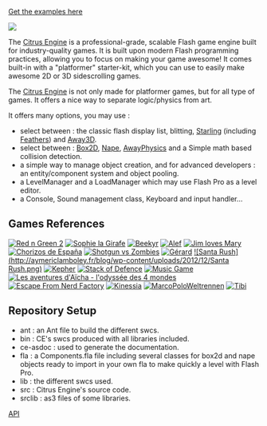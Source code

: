 [Get the examples here](https://github.com/alamboley/Citrus-Engine-Examples)

![](http://aymericlamboley.fr/blog/wp-content/uploads/2012/11/citrus-logo-2D.png)

The [Citrus Engine](http://citrusengine.com/) is a professional-grade, scalable Flash game engine built for industry-quality games. It is built upon modern Flash programming practices, allowing you to focus on making your game awesome! It comes built-in with a "platformer" starter-kit, which you can use to easily make awesome 2D or 3D sidescrolling games.

The [Citrus Engine](http://citrusengine.com/) is not only made for platformer games, but for all type of games. It offers a nice way to separate logic/physics from art.

It offers many options, you may use :
- select between : the classic flash display list, blitting, [Starling](http://gamua.com/starling/) (including [Feathers](http://feathersui.com/)) and [Away3D](http://away3d.com/).
- select between : [Box2D](http://www.box2d.org/manual.html), [Nape](http://napephys.com/), [AwayPhysics](https://github.com/away3d/awayphysics-core-fp11) and a Simple math based collision detection.
- a simple way to manage object creation, and for advanced developers : an entity/component system and object pooling.
- a LevelManager and a LoadManager which may use Flash Pro as a level editor.
- a Console, Sound management class, Keyboard and input handler...

Games References
----------------
[![Red n Green 2](http://aymericlamboley.fr/blog/wp-content/uploads/2013/05/red-green-2.png)](http://meowbeast.com/game/red-n-green-2/)
[![Sophie la Girafe](http://aymericlamboley.fr/blog/wp-content/uploads/2013/05/sophie-2.png)](https://itunes.apple.com/fr/app/sophie-la-girafe/id649739520?l=fr&ls=1&mt=8)
[![Beekyr](http://aymericlamboley.fr/blog/wp-content/uploads/2013/05/Beekyr.png)](https://play.google.com/store/apps/details?id=air.air.BeekyrAndroid)
[![Alef](http://aymericlamboley.fr/blog/wp-content/uploads/2013/04/Alef.png)](https://itunes.apple.com/us/app/alef/id632002337?ls=1&mt=8)
[![Jim loves Mary](http://aymericlamboley.fr/blog/wp-content/uploads/2013/04/jim-mary.png)](http://meowbeast.com/game/jim-loves-mary/)
[![Chorizos de España](http://aymericlamboley.fr/blog/wp-content/uploads/2013/03/Chorizos.png)](https://play.google.com/store/apps/details?id=air.com.ravalmatic.ChorizosDeEspana)
[![Shotgun vs Zombies](http://aymericlamboley.fr/blog/wp-content/uploads/2013/03/Shotgun-vs-Zombies.png)](http://armorgames.com/play/14737/shotgun-vs-zombies)
[![Gérard](http://aymericlamboley.fr/blog/wp-content/uploads/2013/02/gerard.png)](https://play.google.com/store/apps/details?id=air.com.studio3wg.gerard)
[![Santa Rush](http://aymericlamboley.fr/blog/wp-content/uploads/2012/12/Santa Rush.png)](https://play.google.com/store/apps/details?id=air.com.studio3wg.SantaRush)
[![Kepher](http://aymericlamboley.fr/blog/wp-content/uploads/2012/12/Kepher.png)](http://www.daarboven.net/kepher_comingsoon.html)
[![Stack of Defence](http://aymericlamboley.fr/blog/wp-content/uploads/2012/11/stackofdefence.png)](http://www.newgrounds.com/portal/view/606457)
[![Music Game](http://aymericlamboley.fr/blog/wp-content/uploads/2012/11/cynic.png)](http://cynicmusic.com/citrus/)
[![Les aventures d'Aïcha - l'odyssée des 4 mondes](http://aymericlamboley.fr/blog/wp-content/uploads/2012/11/Aicha.png)](https://www.facebook.com/aichaetvous/app_449473045088858)
[![Escape From Nerd Factory](http://aymericlamboley.fr/blog/wp-content/uploads/2012/09/escape-from-nerd-factory.jpg)](http://www.newgrounds.com/portal/view/598677)
[![Kinessia](http://aymericlamboley.fr/blog/wp-content/uploads/2012/08/Kinessia.jpg)](http://kinessia.aymericlamboley.fr/)
[![MarcoPoloWeltrennen](http://aymericlamboley.fr/blog/wp-content/uploads/2012/08/MarcoPoloWeltrennen.png)](http://www.marcopoloweltrennen.de/)
[![Tibi](http://aymericlamboley.fr/blog/wp-content/uploads/2012/09/Tibi.png)](http://hellorepublic.com/client/tibi/platform/)

Repository Setup
----------------
- ant : an Ant file to build the different swcs.
- bin : CE's swcs produced with all libraries included.
- ce-asdoc : used to generate the documentation.
- fla : a Components.fla file including several classes for box2d and nape objects ready to import in your own fla to make quickly a level with Flash Pro.
- lib : the different swcs used.
- src : Citrus Engine's source code.
- srclib : as3 files of some libraries.

[API](http://citrusengine.com/api/)
